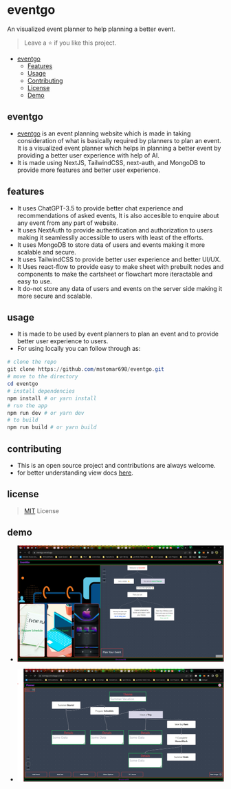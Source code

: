 # eventgo

An visualized event planner to help planning a better event.

> Leave a ⭐ if you like this project.

- [eventgo](#eventgo)
  - [Features](#features)
  - [Usage](#usage)
  - [Contributing](#contributing)
  - [License](#license)
  - [Demo](#demo)

## eventgo

- [eventgo](https://eventgo.vercel.app/) is an event planning website which is made in taking consideration of what is basically required by planners to plan an event. It is a visualized event planner which helps in planning a better event by providing a better user experience with help of AI.
- It is made using NextJS, TailwindCSS, next-auth, and MongoDB to provide more features and better user experience.

## features

- It uses ChatGPT-3.5 to provide better chat experience and recommendations of asked events, It is also accesible to enquire about any event from any part of website.
- It uses NextAuth to provide authentication and authorization to users making it seamlesslly accessible to users with least of the efforts.
- It uses MongoDB to store data of users and events making it more scalable and secure.
- It uses TailwindCSS to provide better user experience and better UI/UX.
- It Uses react-flow to provide easy to make sheet with prebuilt nodes and components to make the cartsheet or flowchart more iteractable and easy to use.
- It do-not store any data of users and events on the server side making it more secure and scalable.

## usage

- It is made to be used by event planners to plan an event and to provide better user experience to users.
- For using locally you can follow through as:

```powershell
# clone the repo
git clone https://github.com/mstomar698/eventgo.git
# move to the directory
cd eventgo
# install dependencies
npm install # or yarn install
# run the app
npm run dev # or yarn dev
# to build
npm run build # or yarn build
```

## contributing

- This is an open source project and contributions are always welcome.
- for better understanding view docs [here](https://eventgo.vercel.app/docs).

## license

> [MIT](https://www.mit.edu/~amini/LICENSE.md) License

## demo

- ![demo](./public/auth-home.png)

- ![demo](./public/event-planer.png)
